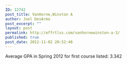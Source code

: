 ```yaml
---
ID: 12742
post_title: VanHorne,Winston A
author: Joel DesArmo
post_excerpt: ""
layout: post
permalink: http://effrtlss.com/vanhornewinston-a-3/
published: true
post_date: 2012-11-02 20:52:46
---
```

<p>Average GPA in Spring 2012 for first course listed: 3.342</p>